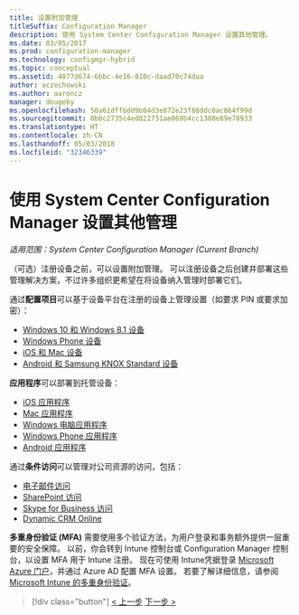 ```yaml
---
title: 设置附加管理
titleSuffix: Configuration Manager
description: 使用 System Center Configuration Manager 设置其他管理。
ms.date: 03/05/2017
ms.prod: configuration-manager
ms.technology: configmgr-hybrid
ms.topic: conceptual
ms.assetid: 4877d674-6bbc-4e16-810c-daad70c74daa
author: aczechowski
ms.author: aaroncz
manager: dougeby
ms.openlocfilehash: 58a61dffbdd9b04d3e872e23f88ddc0ac864f99d
ms.sourcegitcommit: 0b0c2735c4ed822731ae069b4cc1380e89e78933
ms.translationtype: HT
ms.contentlocale: zh-CN
ms.lasthandoff: 05/03/2018
ms.locfileid: "32346339"
---
```

# <a name="set-up-additional-management-with-system-center-configuration-manager"></a>使用 System Center Configuration Manager 设置其他管理

*适用范围：System Center Configuration Manager (Current Branch)*

（可选）注册设备之前，可以设置附加管理。 可以注册设备之后创建并部署这些管理解决方案，不过许多组织更希望在将设备纳入管理时部署它们。

通过**配置项目**可以基于设备平台在注册的设备上管理设置（如要求 PIN 或要求加密）：
- [Windows 10 和 Windows 8.1 设备](create-configuration-items-for-windows-8.1-and-windows-10-devices-managed-without-the-client.md)
- [Windows Phone 设备](create-configuration-items-for-windows-phone-devices-managed-without-the-client.md)
- [iOS 和 Mac 设备](create-configuration-items-for-ios-and-mac-os-x-devices-managed-without-the-client.md)
- [Android 和 Samsung KNOX Standard 设备](create-configuration-items-for-android-and-samsung-knox-devices-managed-without-the-client.md)

**应用程序**可以部署到托管设备：
- [iOS 应用程序](creating-ios-applications.md)
- [Mac 应用程序](../../apps/get-started/creating-mac-computer-applications.md)
- [Windows 电脑应用程序](../../apps/get-started/creating-windows-applications.md)
- [Windows Phone 应用程序](creating-windows-phone-applications.md)
- [Android 应用程序](creating-android-applications.md)

通过**条件访问**可以管理对公司资源的访问，包括：  
- [电子邮件访问](manage-email-access.md)
- [SharePoint 访问](manage-sharepoint-online-access.md)
- [Skype for Business 访问](manage-skype-for-business-online-access.md)
- [Dynamic CRM Online](manage-dynamics-crm-online-access.md)

**多重身份验证 (MFA)** 需要使用多个验证方法，为用户登录和事务额外提供一层重要的安全保障。
以前，你会转到 Intune 控制台或 Configuration Manager 控制台，以设置 MFA 用于 Intune 注册。 现在可使用 Intune凭据登录 [Microsoft Azure 门户](https://manage.windowsazure.com)，并通过 Azure AD 配置 MFA 设置。 若要了解详细信息，请参阅 [Microsoft Intune 的多重身份验证](https://aka.ms/mfa_ad)。

> [!div class="button"]
[< 上一步](enable-platform-enrollment.md)  [下一步 >](verify-mdm-configuration.md)
